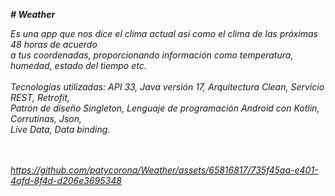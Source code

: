 <em> <b># Weather </b><br>

Es una app que nos dice el clima actual así como el clima de las próximas 48 horas de acuerdo <br>
a tus coordenadas, proporcionando información como temperatura, humedad, estado del tiempo etc.<br>
<br>
Tecnologías utilizadas: API 33, Java versión 17, Arquitectura Clean, Servicio REST, Retrofit, <br>
Patrón de diseño Singleton, Lenguaje de programación Android con Kotlin, Corrutinas, Json,<br>
Live Data, Data binding. <br>
<br>
<br>


https://github.com/patycorona/Weather/assets/65816817/735f45aa-e401-4afd-8f4d-d206e3695348


